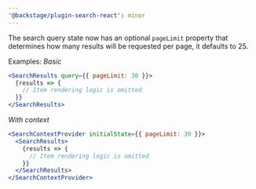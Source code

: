 ```yaml
---
'@backstage/plugin-search-react': minor
---
```


The search query state now has an optional `pageLimit` property that determines how many results will be requested per page, it defaults to 25.

Examples:
_Basic_

```jsx
<SearchResults query={{ pageLimit: 30 }}>
  {results => {
    // Item rendering logic is omitted
  }}
</SearchResults>
```

_With context_

```jsx
<SearchContextProvider initialState={{ pageLimit: 30 }}>
  <SearchResults>
    {results => {
      // Item rendering logic is omitted
    }}
  </SearchResults>
</SearchContextProvider>
```
